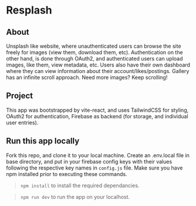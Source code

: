 # Resplash  
  
## About  
  
Unsplash like website, where unauthenticated users can browse the site freely for images (view them, download them, etc). Authentication on the other hand, is done through OAuth2, and authenticated users can upload images, like them, view metadata, etc. Users also have their own dashboard where they can view information about their account/likes/postings. Gallery has an infinite scroll approach. Need more images? Keep scrolling!  
  
## Project  
  
This app was bootstrapped by vite-react, and uses TailwindCSS for styling, OAuth2 for authentication, Firebase as backend (for storage, and individual user entries).  
  
## Run this app locally   
  
Fork this repo, and clone it to your local machine. Create an .env.local file in base directory, and put in your firebase config keys with their values following the respective key names in `config.js` file. Make sure you have npm installed prior to executing these commands.  

> `npm install` to install the required dependancies.  
  
> `npm run dev` to run the app on your localhost.  
